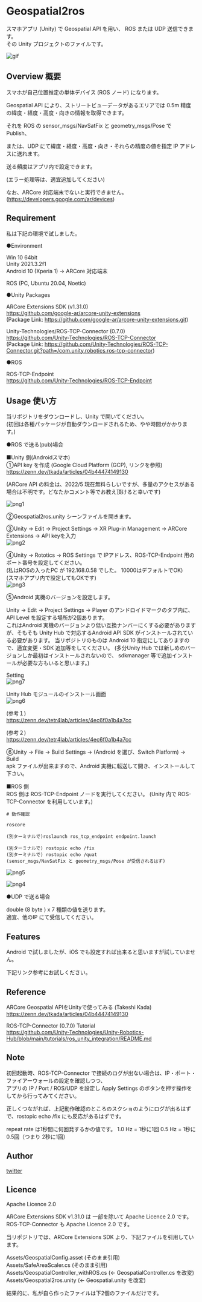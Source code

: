 # Geospatial2ros

スマホアプリ (Unity) で Geospatial API を用い、 ROS または UDP 送信できます。  
その Unity プロジェクトのファイルです。

![gif](https://github.com/devemin/Geospatial2ros/blob/main/images/top.gif)

## Overview 概要

スマホが自己位置推定の単体デバイス (ROS ノード) になります。

Geospatial API により、ストリートビューデータがあるエリアでは 0.5m 精度の緯度・経度・高度・向きの情報を取得できます。

それを ROS の sensor_msgs/NavSatFix と geometry_msgs/Pose で Publish、

または、UDP にて緯度・経度・高度・向き・それらの精度の値を指定 IP アドレスに送れます。

送る頻度はアプリ内で設定できます。

(エラー処理等は、適宜追加してください)

なお、ARCore 対応端末でないと実行できません。  
(https://developers.google.com/ar/devices)


## Requirement

私は下記の環境で試しました。

●Environment

Win 10 64bit  
Unity 2021.3.2f1  
Android 10 (Xperia 1) -> ARCore 対応端末

ROS (PC, Ubuntu 20.04, Noetic)


●Unity Packages

ARCore Extensions SDK (v1.31.0)  
https://github.com/google-ar/arcore-unity-extensions  
(Package Link: https://github.com/google-ar/arcore-unity-extensions.git)  

Unity-Technologies/ROS-TCP-Connector (0.7.0)  
https://github.com/Unity-Technologies/ROS-TCP-Connector  
(Package Link: https://github.com/Unity-Technologies/ROS-TCP-Connector.git?path=/com.unity.robotics.ros-tcp-connector)  


●ROS

ROS-TCP-Endpoint  
https://github.com/Unity-Technologies/ROS-TCP-Endpoint


## Usage 使い方

当リポジトリをダウンロードし、Unity で開いてください。  
(初回は各種パッケージが自動ダウンロードされるため、やや時間がかかります。)


●ROS で送る(pub)場合

■Unity 側(Androidスマホ)  
①API key を作成 (Google Cloud Platform (GCP), リンクを参照)  
https://zenn.dev/tkada/articles/04b44474149130

(ARCore API の料金は、2022/5 現在無料らしいですが、多量のアクセスがある場合は不明です。どなたかコメント等でお教え頂けると幸いです)

![png1](https://github.com/devemin/Geospatial2ros/blob/main/images/apikey.png)

②Geospatial2ros.unity シーンファイルを開きます。

③Unity -> Edit -> Project Settings -> XR Plug-in Management -> ARCore Extensions -> API keyを入力  
![png2](https://github.com/devemin/Geospatial2ros/blob/main/images/apikey2.png)

④Unity -> Rototics -> ROS Settings で IPアドレス、ROS-TCP-Endpoint 用のポート番号を設定してください。  
(私はROSの入ったPC が 192.168.0.58 でした。 10000はデフォルトでOK)  
(スマホアプリ内で設定してもOKです)  
![png3](https://github.com/devemin/Geospatial2ros/blob/main/images/rossetting.png)

⑤Android 実機のバージョンを設定します。

Unity -> Edit -> Project Settings -> Player のアンドロイドマークのタブ内に、API Level を設定する場所が2個あります。  
これはAndroid 実機のバージョンより低い互換ナンバーにくする必要がありますが、そもそも Unity Hub で対応するAndroid API SDK がインストールされている必要があります。
当リポジトリのものは Android 10 指定にしてありますので、適宜変更・SDK 追加等をしてください。
(多分Unity Hub では新しめのバージョンしか最初はインストールされないので、 sdkmanager 等で追加インストールが必要な方もいると思います。)

Setting  
![png7](https://github.com/devemin/Geospatial2ros/blob/main/images/unityhub.png)

Unity Hub モジュールのインストール画面  
![png6](https://github.com/devemin/Geospatial2ros/blob/main/images/androidsdk.png)

(参考１)  
https://zenn.dev/tetr4lab/articles/4ec6f0a1b4a7cc

(参考２)  
https://zenn.dev/tetr4lab/articles/4ec6f0a1b4a7cc


⑥Unity -> File -> Build Settings -> (Android を選び、Switch Platform) -> Build  
apk ファイルが出来ますので、Android 実機に転送して開き、インストールして下さい。  


■ROS 側  
ROS 側は ROS-TCP-Endpoint ノードを実行してください。 (Unity 内で ROS-TCP-Connector を利用しています。)


```
# 動作確認

roscore

(別ターミナルで)roslaunch ros_tcp_endpoint endpoint.launch

(別ターミナルで) rostopic echo /fix
(別ターミナルで) rostopic echo /quat
(sensor_msgs/NavSatFix と geometry_msgs/Pose が受信されるはず)

```


![png5](https://github.com/devemin/Geospatial2ros/blob/main/images/ss2.png)

![png4](https://github.com/devemin/Geospatial2ros/blob/main/images/ss1.png)



●UDP で送る場合

double (8 byte ) x 7 種類の値を送ります。  
適宜、他のIP にて受信してください。


## Features

Android で試しましたが、iOS でも設定すれば出来ると思いますが試していません。

下記リンク参考にお試しください。

## Reference

ARCore Geospatial APIをUnityで使ってみる (Takeshi Kada)  
https://zenn.dev/tkada/articles/04b44474149130

ROS-TCP-Connector (0.7.0) Tutorial  
https://github.com/Unity-Technologies/Unity-Robotics-Hub/blob/main/tutorials/ros_unity_integration/README.md


## Note

初回起動時、ROS-TCP-Connector で接続のログが出ない場合は、IP・ポート・ファイアーウォールの設定を確認しつつ、  
アプリの IP / Port / ROS/UDP を設定し Apply Settings のボタンを押す操作をしてから行ってみてください。

正しくつながれば、上記動作確認のところのスクショのようにログが出るはずで、rostopic echo /fix にも反応があるはずです。

repeat rate は1秒間に何回発するかの値です。
1.0 Hz = 1秒に1回
0.5 Hz = 1秒に0.5回（つまり 2秒に1回）



## Author

[twitter](https://twitter.com/devemin)


## Licence

Apache Licence 2.0

ARCore Extensions SDK v1.31.0 は 一部を除いて Apache Licence 2.0 です。  
ROS-TCP-Connector も Apache Licence 2.0 です。

当リポジトリでは、ARCore Extensions SDK より、下記ファイルを引用しています。

Assets/GeospatialConfig.asset (そのまま引用)  
Assets/SafeAreaScaler.cs (そのまま引用)  
Assets/GeospatialController_withROS.cs (<- GeospatialController.cs を改変)  
Assets/Geospatial2ros.unity (<- Geospatial.unity を改変)  

結果的に、私が自ら作ったファイルは下2個のファイルだけです。
